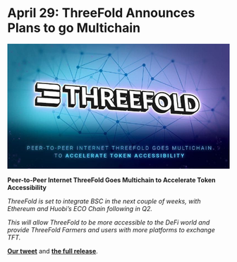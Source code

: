 # April 29: ThreeFold Announces Plans to go Multichain

![](img/threefold_goes_multichain.jpeg)

**Peer-to-Peer Internet ThreeFold Goes Multichain to Accelerate Token Accessibility**

_ThreeFold is set to integrate BSC in the next couple of weeks, with Ethereum and Huobi’s ECO Chain following in Q2._

_This will allow ThreeFold to be more accessible to the DeFi world and provide ThreeFold Farmers and users with more platforms to exchange TFT._

**[Our tweet](https://twitter.com/threefold_io/status/1387762711417786368)** and **[the full release](https://bitcoinist.com/peer-to-peer-internet-threefold-goes-multichain-to-accelerate-token-accessibility/)**.